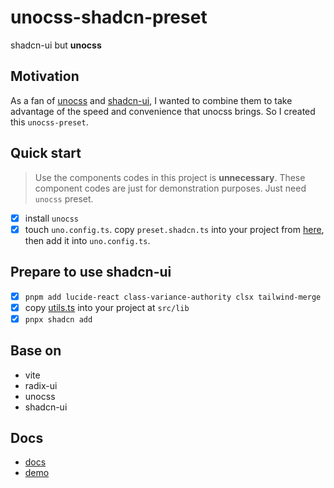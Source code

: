 # unocss-shadcn-preset

shadcn-ui but **unocss**

## Motivation

As a fan of [unocss](https://unocss.dev/) and [shadcn-ui](https://ui.shadcn.com/), I wanted to combine them to take advantage of the speed and convenience that unocss brings. So I created this `unocss-preset`.

## Quick start

> Use the components codes in this project is **unnecessary**. These component codes are just for demonstration purposes. Just need `unocss` preset.

- [x] install `unocss`
- [x] touch `uno.config.ts`. copy `preset.shadcn.ts` into your project from [here](https://github.com/fisand/uno-shadcn-ui/blob/main/preset.shadcn.ts), then add it into `uno.config.ts`.

## Prepare to use shadcn-ui
- [x] `pnpm add lucide-react class-variance-authority clsx tailwind-merge`
- [x] copy [utils.ts](https://github.com/fisand/uno-shadcn-ui/blob/main/src/lib/utils.ts) into your project at `src/lib`
- [x] `pnpx shadcn add`

## Base on

- vite
- radix-ui
- unocss
- shadcn-ui

## Docs

- [docs](https://uno-shadcn-doc.vercel.app/)
- [demo](https://uno-shadcn.netlify.app/)
